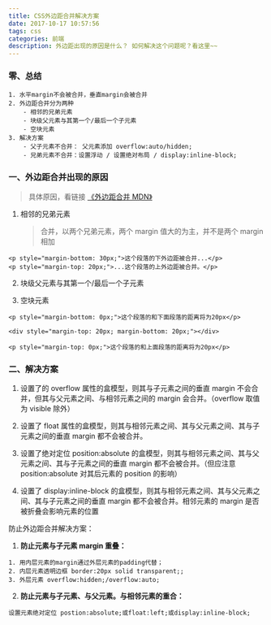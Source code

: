 ```yaml
---
title: CSS外边距合并解决方案
date: 2017-10-17 10:57:56
tags: css
categories: 前端
description: 外边距出现的原因是什么？ 如何解决这个问题呢？看这里~~
---
```


### 零、总结

```
1. 水平margin不会被合并，垂直margin会被合并
2. 外边距合并分为两种
    - 相邻的兄弟元素
    - 块级父元素与其第一个/最后一个子元素
    - 空块元素
3. 解决方案
    - 父子元素不合并： 父元素添加 overflow:auto/hidden;
    - 兄弟元素不合并：设置浮动 / 设置绝对布局 / display:inline-block;
```

### 一、外边距合并出现的原因

> 具体原因，看链接
> [《外边距合并 MDN》](https://developer.mozilla.org/zh-CN/docs/Web/CSS/CSS_Box_Model/Mastering_margin_collapsing)

1.  相邻的兄弟元素
    > 合并，以两个兄弟元素，两个 margin 值大的为主，并不是两个 margin 相加

```
<p style="margin-bottom: 30px;">这个段落的下外边距被合并...</p>
<p style="margin-top: 20px;">...这个段落的上外边距被合并。</p>
```

2.  块级父元素与其第一个/最后一个子元素

3.  空块元素

```
<p style="margin-bottom: 0px;">这个段落的和下面段落的距离将为20px</p>

<div style="margin-top: 20px; margin-bottom: 20px;"></div>

<p style="margin-top: 0px;">这个段落的和上面段落的距离将为20px</p>
```

### 二、解决方案

1.  设置了的 overflow 属性的盒模型，则其与子元素之间的垂直 margin 不会合并，但其与父元素之间、与相邻元素之间的 margin 会合并。（overflow 取值为 visible 除外）

2.  设置了 float 属性的盒模型，则其与相邻元素之间、其与父元素之间、其与子元素之间的垂直 margin 都不会被合并。

3.  设置了绝对定位 position:absolute 的盒模型，则其与相邻元素之间、其与父元素之间、其与子元素之间的垂直 margin 都不会被合并。（但应注意 position:absolute 对其后元素的 position 的影响）

4.  设置了 display:inline-block 的盒模型，则其与相邻元素之间、其与父元素之间、其与子元素之间的垂直 margin 都不会被合并。相邻元素的 margin 是否被折叠会影响元素的位置

防止外边距合并解决方案：

1.  **防止元素与子元素 margin 重叠：**

```
1. 用内层元素的margin通过外层元素的padding代替；
2. 内层元素透明边框 border:20px solid transparent;;
3. 外层元素 overflow:hidden;/overflow:auto;
```

2.  **防止元素与子元素、与父元素。与相邻元素的重合：**

```
设置元素绝对定位 postion:absolute;或float:left;或display:inline-block;
```
